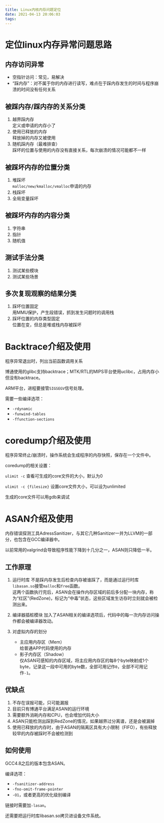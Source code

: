 ```yaml
---
title: Linux内核内存问题定位
date: 2021-04-13 20:06:03
tags:
---
```


# 定位linux内存异常问题思路

## 内存访问异常

- 空指针访问：常见，易解决
- “踩内存”：对不属于你的内存进行读写，难点在于踩内存发生的时间与程序崩溃的时间没有任何关系

## 被踩内存/踩内存的关系分类

1. 越界踩内存   
    定义或申请的内存小了
2. 使用已释放的内存     
    释放掉的内存又被使用
3. 随机踩内存（最难排查）  
    踩坏的位置与使用的内存没有直接关系，每次崩溃的情况可能都不一样

## 被踩坏内存的位置分类

1. 堆踩坏    
    `malloc/new/kmalloc/vmalloc`申请的内存
2. 栈踩坏
3. 全局变量踩坏

## 被踩坏内存的内容分类

1. 字符串
2. 指针
3. 随机值

<!--more-->

## 测试手法分类

1. 测试某些模块
2. 测试某些场景

## 多次复现观察的结果分类

1. 踩坏位置固定  
   用MMU保护，产生段错误，抓到发生问题时的调用栈
2. 踩坏位置的内存类型固定   
   位置在变，但总是堆或栈内存被踩坏

# Backtrace介绍及使用

程序异常退出时，列出当前函数调用关系

博通使用的glibc支持backtrace；MTK/RTL的MIPS平台使用uclibc，占用内存小但没有backtrace。

ARM平台，进程要接管`SIGSEGV`信号处理。

需要一些编译选项：

- `-rdynamic`
- `-funwind-tables`
- `-ffunction-sections`

# coredump介绍及使用

程序异常终止/崩溃时，操作系统会生成程序的内存快照，保存在一个文件中。

coredump的相关设置：

`ulimit -c` 查看可生成的core文件的大小，默认为0

`ulimit -c {filesize}` 设置core文件大小，可以设为unlimited

生成的core文件可以用gdb来调试

# ASAN介绍及使用

内存错误探测工具AdressSanitizer，与其它几种Sanitizer一并为LLVM的一部分，也包含在GCC编译器中。

以前常用的valgrind会导致程序性能下降到十几分之一，ASAN则只降低一半。

## 工作原理

1. 运行时库
    不是踩内存发生后检查内存被谁踩了，而是通过运行时库`libasan.so`接管`malloc`和`free`函数。  
    这两个函数执行完后，ASAN会在操作内存区域的前后多分配一块内存，称为“红区”(RedZone)，标记为“中毒”状态，这些区域发生访存时立刻就会被检测出来。

2. 编译器插桩模块
    加入了ASAN相关的编译选项后，代码中的每一次内存访问操作都会被编译器改动。

3. 对虚拟内存的划分
    - 主应用内存区（Mem）  
    给普通APP代码使用的内存
    - 影子内存区（Shadow）  
    仅ASAN可感知的内存区域，将主应用内存区的每8个byte映射成1个byte，记录这一段中可用的byte数，全部可用记作`0`，全部不可用记作`-1`。

## 优缺点

1. 不存在误报可能，只可能漏报
2. 目前只有博通平台满足ASAN的运行环境
3. 需要额外消耗内存和CPU，也会增加代码大小
4. ASAN只能检测出踩到RedZone的情况，如果越界过分离谱，还是会被漏掉
5. 使用已释放的内存时，由于ASAN的隔离区具有大小限制（FIFO），有些释放较早的内存被踩时不会被检测到

## 如何使用

GCC4.8之后的版本包含ASAN。

编译选项：
- `-fsanitizer-address`
- `-fno-omit-frame-pointer`
- `-O1`，或者更高的优化级别编译

链接时需要加`-lasan`。

还需要把运行时库libasan.so拷贝进设备文件系统。
